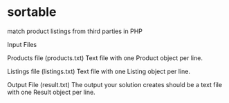 sortable
========

match product listings from third parties in PHP

Input Files

Products file (products.txt)
Text file with one Product object per line.

Listings file (listings.txt)
Text file with one Listing object per line.

Output File (result.txt)
The output your solution creates should be a text file with one Result object per line.